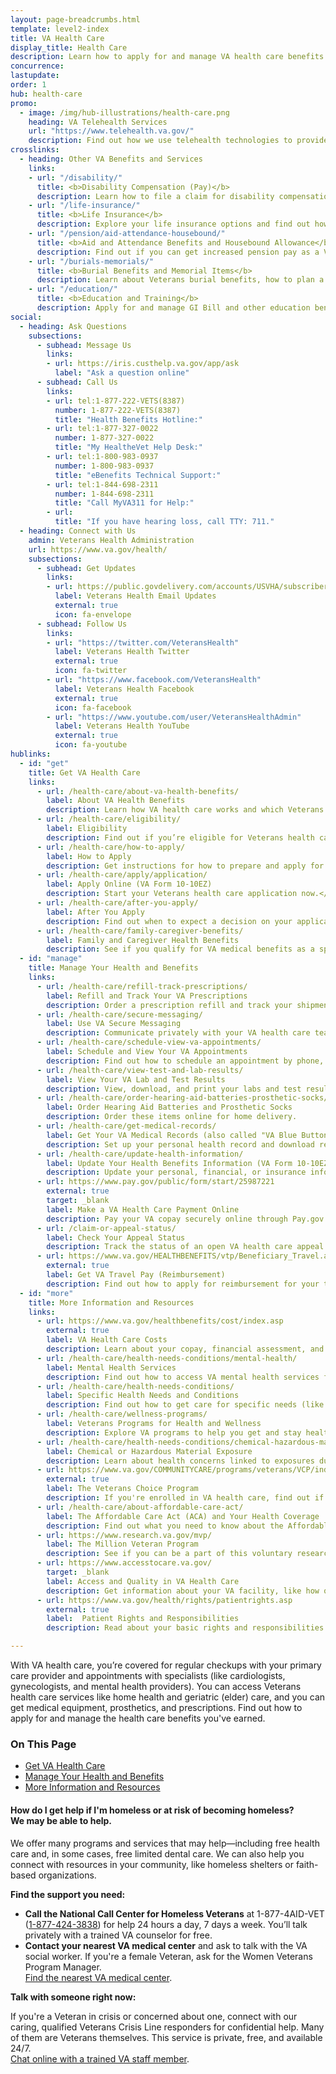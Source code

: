 ```yaml
---
layout: page-breadcrumbs.html
template: level2-index
title: VA Health Care
display_title: Health Care
description: Learn how to apply for and manage VA health care benefits for Veterans. We offer primary and specialty Veterans health care services, including home health, geriatric (elder), women's health, and mental health care, as well as prescriptions.
concurrence:
lastupdate:
order: 1
hub: health-care
promo:
  - image: /img/hub-illustrations/health-care.png
    heading: VA Telehealth Services
    url: "https://www.telehealth.va.gov/"
    description: Find out how we use telehealth technologies to provide specialty care and health monitoring to Veterans at their local VA clinic or in their own home.
crosslinks:
  - heading: Other VA Benefits and Services
    links:
    - url: "/disability/"
      title: <b>Disability Compensation (Pay)</b>
      description: Learn how to file a claim for disability compensation and manage your disability benefits.
    - url: "/life-insurance/"
      title: <b>Life Insurance</b>
      description: Explore your life insurance options and find out how to apply as a Servicemember, Veteran, or family member.
    - url: "/pension/aid-attendance-housebound/"
      title: <b>Aid and Attendance Benefits and Housebound Allowance</b>
      description: Find out if you can get increased pension pay as a Veteran or surviving spouse who has disabilities.
    - url: "/burials-memorials/"
      title: <b>Burial Benefits and Memorial Items</b>
      description: Learn about Veterans burial benefits, how to plan a burial service, and how to get compensation as a survivor.
    - url: "/education/"
      title: <b>Education and Training</b>
      description: Apply for and manage GI Bill and other education benefits to help pay for college and training programs.
social:
  - heading: Ask Questions
    subsections:
      - subhead: Message Us
        links:
        - url: https://iris.custhelp.va.gov/app/ask
          label: "Ask a question online"
      - subhead: Call Us
        links:
        - url: tel:1-877-222-VETS(8387)
          number: 1-877-222-VETS(8387)
          title: "Health Benefits Hotline:"
        - url: tel:1-877-327-0022
          number: 1-877-327-0022
          title: "My HealtheVet Help Desk:"
        - url: tel:1-800-983-0937
          number: 1-800-983-0937
          title: "eBenefits Technical Support:"
        - url: tel:1-844-698-2311
          number: 1-844-698-2311
          title: "Call MyVA311 for Help:"
        - url:
          title: "If you have hearing loss, call TTY: 711."
  - heading: Connect with Us
    admin: Veterans Health Administration
    url: https://www.va.gov/health/
    subsections:
      - subhead: Get Updates
        links:
        - url: https://public.govdelivery.com/accounts/USVHA/subscribers/qualify?category_id=USVHA_C4&email=dwdw%40gmail.com&commit.x=36&commit.y=11
          label: Veterans Health Email Updates
          external: true
          icon: fa-envelope
      - subhead: Follow Us
        links:
        - url: "https://twitter.com/VeteransHealth"
          label: Veterans Health Twitter
          external: true
          icon: fa-twitter
        - url: "https://www.facebook.com/VeteransHealth"
          label: Veterans Health Facebook
          external: true
          icon: fa-facebook
        - url: "https://www.youtube.com/user/VeteransHealthAdmin"
          label: Veterans Health YouTube
          external: true
          icon: fa-youtube
hublinks:
  - id: "get"
    title: Get VA Health Care
    links:
      - url: /health-care/about-va-health-benefits/
        label: About VA Health Benefits
        description: Learn how VA health care works and which Veterans health care services we cover.</p>
      - url: /health-care/eligibility/
        label: Eligibility
        description: Find out if you’re eligible for Veterans health care benefits and how priority groups work.
      - url: /health-care/how-to-apply/
        label: How to Apply
        description: Get instructions for how to prepare and apply for VA health care online, by phone, by mail, or in person.
      - url: /health-care/apply/application/
        label: Apply Online (VA Form 10-10EZ)
        description: Start your Veterans health care application now.</p>
      - url: /health-care/after-you-apply/
        label: After You Apply
        description: Find out when to expect a decision on your application, and what to do next.
      - url: /health-care/family-caregiver-benefits/
        label: Family and Caregiver Health Benefits
        description: See if you qualify for VA medical benefits as a spouse, surviving spouse, dependent child, or caregiver.
  - id: "manage"
    title: Manage Your Health and Benefits
    links:
      - url: /health-care/refill-track-prescriptions/
        label: Refill and Track Your VA Prescriptions
        description: Order a prescription refill and track your shipment online.
      - url: /health-care/secure-messaging/
        label: Use VA Secure Messaging
        description: Communicate privately with your VA health care team through Secure Messaging.
      - url: /health-care/schedule-view-va-appointments/
        label: Schedule and View Your VA Appointments
        description: Find out how to schedule an appointment by phone, online, or through Secure Messaging.
      - url: /health-care/view-test-and-lab-results/
        label: View Your VA Lab and Test Results
        description: View, download, and print your labs and test results.
      - url: /health-care/order-hearing-aid-batteries-prosthetic-socks/
        label: Order Hearing Aid Batteries and Prosthetic Socks
        description: Order these items online for home delivery.
      - url: /health-care/get-medical-records/
        label: Get Your VA Medical Records (also called "VA Blue Button")
        description: Set up your personal health record and download reports to share with your VA and non-VA doctors.
      - url: /health-care/update-health-information/
        label: Update Your Health Benefits Information (VA Form 10-10EZR)
        description: Update your personal, financial, or insurance information after you’re enrolled in the VA health care program.
      - url: https://www.pay.gov/public/form/start/25987221
        external: true
        target: _blank
        label: Make a VA Health Care Payment Online
        description: Pay your VA copay securely online through Pay.gov.
      - url: /claim-or-appeal-status/
        label: Check Your Appeal Status
        description: Track the status of an open VA health care appeal.
      - url: https://www.va.gov/HEALTHBENEFITS/vtp/Beneficiary_Travel.asp
        external: true
        label: Get VA Travel Pay (Reimbursement)
        description: Find out how to apply for reimbursement for your travel to a VA health facility.
  - id: "more"
    title: More Information and Resources
    links:
      - url: https://www.va.gov/healthbenefits/cost/index.asp
        external: true
        label: VA Health Care Costs
        description: Learn about your copay, financial assessment, and how VA health care works with private health insurance.
      - url: /health-care/health-needs-conditions/mental-health/
        label: Mental Health Services
        description: Find out how to access VA mental health services for posttraumatic stress disorder (PTSD), psychological effects of military sexual trauma (MST), depression, grief, anxiety, and other needs.
      - url: /health-care/health-needs-conditions/
        label: Specific Health Needs and Conditions
        description: Find out how to get care for specific needs (like women's health), and learn about service-related health concerns you should be aware of (like Agent Orange-related diseases or Camp Lejeune water contamination).
      - url: /health-care/wellness-programs/
        label: Veterans Programs for Health and Wellness
        description: Explore VA programs to help you get and stay healthy in both body and mind.
      - url: /health-care/health-needs-conditions/chemical-hazardous-materials-exposure/
        label: Chemical or Hazardous Material Exposure
        description: Learn about health concerns linked to exposures during military service. Learn about the special VA health registries you can join that document Veterans' exposure to Agent Orange, depleted uranium, ionizing radiation, airborne hazards, and other hazardous materials.
      - url: https://www.va.gov/COMMUNITYCARE/programs/veterans/VCP/index.asp
        external: true
        label: The Veterans Choice Program
        description: If you're enrolled in VA health care, find out if you can receive care from a local community provider through the Veterans Choice Program.
      - url: /health-care/about-affordable-care-act/
        label: The Affordable Care Act (ACA) and Your Health Coverage
        description: Find out what you need to know about the Affordable Care Act and what it means for Veterans.
      - url: https://www.research.va.gov/mvp/
        label: The Million Veteran Program
        description: See if you can be a part of this voluntary research study to better understand the role genes play in our health.
      - url: https://www.accesstocare.va.gov/
        target: _blank
        label: Access and Quality in VA Health Care
        description: Get information about your VA facility, like how quickly you can be seen and what other Veterans say about their experiences.
      - url: https://www.va.gov/health/rights/patientrights.asp
        external: true
        label:  Patient Rights and Responsibilities
        description: Read about your basic rights and responsibilities when you receive care at a VA health facility or live in a VA community living center.

---
```


<p class="va-introtext">
With VA health care, you’re covered for regular checkups with your primary care provider and appointments with specialists (like cardiologists, gynecologists, and mental health providers). You can access Veterans health care services like home health and geriatric (elder) care, and you can get medical equipment, prosthetics, and prescriptions. Find out how to apply for and manage the health care benefits you've earned. 
</p>

<h3>On This Page</h3>

<ul>
  <li><a href="#get">Get VA Health Care</a></li>
  <li><a href="#manage">Manage Your Health and Benefits</a></li>
  <li><a href="#more">More Information and Resources</a></li>
</ul>

<div class="usa-alert usa-alert-warning">
  <div class="usa-alert-body">
    <h4 class="usa-alert-heading">How do I get help if I'm homeless or at risk of becoming homeless?<br><a id="crisis-expander-link">We may be able to help</a>.</h4>
    <div id="crisis-expander-content" class="expander-content expander-content-closed">
      <div class="expander-content-inner usa-alert-text">

We offer many programs and services that may help—including free health care and, in some cases, free limited dental care. We can also help you connect with resources in your community, like homeless shelters or faith-based organizations.

**Find the support you need:**

- **Call the National Call Center for Homeless Veterans** at 1-877-4AID-VET (<a href="tel:+18774243838">1-877-424-3838</a>) for help 24 hours a day, 7 days a week. You’ll talk privately with a trained VA counselor for free.
- **Contact your nearest VA medical center** and ask to talk with the VA social worker. If you're a female Veteran, ask for the Women Veterans Program Manager. <br>
[Find the nearest VA medical center](/find-locations/).

**Talk with someone right now:**

If you're a Veteran in crisis or concerned about one, connect with our caring, qualified Veterans Crisis Line responders for confidential help. Many of them are Veterans themselves. This service is private, free, and available 24/7.<br>
<a class="no-external-icon" href="https://www.veteranscrisisline.net/ChatTermsOfService.aspx?account=Homeless%20Veterans%20Chat">Chat online with a trained VA staff member</a>.
   </div>
  </div>
 </div>
</div>

<script type="text/javascript">
  // Toggle the expandable crisis info
  document.getElementById('crisis-expander-link')
    .addEventListener('click', function () {
      document.getElementById('crisis-expander-content').classList.toggle('expander-content-closed');
    });
</script>
